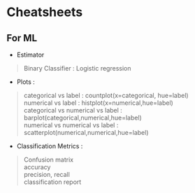 # Cheatsheets
## For ML

* Estimator
> Binary Classifier : Logistic regression

* Plots : 
> categorical vs label : countplot(x=categorical, hue=label)<br>
> numerical vs label : histplot(x=numerical,hue=label)<br>
> categorical vs numerical vs label : barplot(categorical,numerical,hue=label)<br>
> numerical vs numerical vs label : scatterplot(numerical,numerical,hue=label)<br>

* Classification Metrics : 
> Confusion matrix<br>
> accuracy<br>
> precision, recall<br>
> classification report<br>
